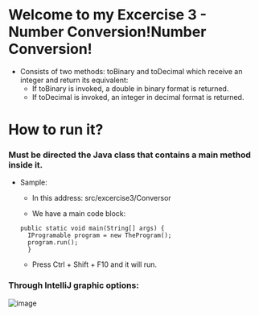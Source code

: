 # Welcome to my Excercise 3 - Number Conversion!Number Conversion!
* Consists of two methods: toBinary and toDecimal which receive an integer and return its equivalent: 
   * If toBinary is invoked, a double in binary format is returned.
   * If toDecimal is invoked, an integer in decimal format is returned.

# How to run it?
### Must be directed the Java class that contains a main method inside it.
* Sample:
  * In this address: src/excercise3/Conversor

  * We have a main code block:
  ```
  public static void main(String[] args) {
    IProgramable program = new TheProgram();
    program.run();
    }
  ```
  * Press Ctrl + Shift + F10 and it will run.
### Through IntelliJ graphic options:
![image](https://github.com/AlexLopezz/BootcampAWSoftware/assets/90531107/2fcf9b01-a24a-4649-8608-539680801465)

